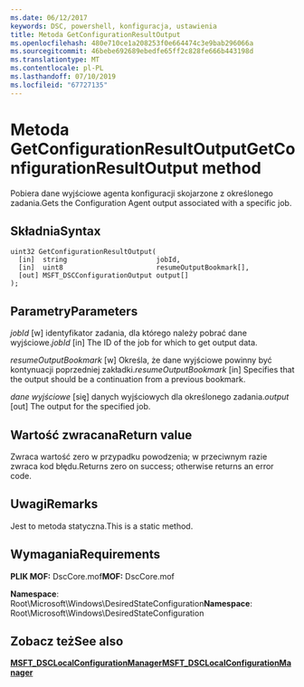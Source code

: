 ```yaml
---
ms.date: 06/12/2017
keywords: DSC, powershell, konfiguracja, ustawienia
title: Metoda GetConfigurationResultOutput
ms.openlocfilehash: 480e710ce1a208253f0e664474c3e9bab296066a
ms.sourcegitcommit: 46bebe692689ebedfe65ff2c828fe666b443198d
ms.translationtype: MT
ms.contentlocale: pl-PL
ms.lasthandoff: 07/10/2019
ms.locfileid: "67727135"
---
```

# <a name="getconfigurationresultoutput-method"></a><span data-ttu-id="05ba7-103">Metoda GetConfigurationResultOutput</span><span class="sxs-lookup"><span data-stu-id="05ba7-103">GetConfigurationResultOutput method</span></span>

<span data-ttu-id="05ba7-104">Pobiera dane wyjściowe agenta konfiguracji skojarzone z określonego zadania.</span><span class="sxs-lookup"><span data-stu-id="05ba7-104">Gets the Configuration Agent output associated with a specific job.</span></span>

## <a name="syntax"></a><span data-ttu-id="05ba7-105">Składnia</span><span class="sxs-lookup"><span data-stu-id="05ba7-105">Syntax</span></span>

```mof
uint32 GetConfigurationResultOutput(
  [in]  string                      jobId,
  [in]  uint8                       resumeOutputBookmark[],
  [out] MSFT_DSCConfigurationOutput output[]
);
```

## <a name="parameters"></a><span data-ttu-id="05ba7-106">Parametry</span><span class="sxs-lookup"><span data-stu-id="05ba7-106">Parameters</span></span>

<span data-ttu-id="05ba7-107">*jobId* \[w\] identyfikator zadania, dla którego należy pobrać dane wyjściowe.</span><span class="sxs-lookup"><span data-stu-id="05ba7-107">*jobId* \[in\] The ID of the job for which to get output data.</span></span>

<span data-ttu-id="05ba7-108">*resumeOutputBookmark* \[w\] Określa, że dane wyjściowe powinny być kontynuacji poprzedniej zakładki.</span><span class="sxs-lookup"><span data-stu-id="05ba7-108">*resumeOutputBookmark* \[in\] Specifies that the output should be a continuation from a previous bookmark.</span></span>

<span data-ttu-id="05ba7-109">*dane wyjściowe* \[się\] danych wyjściowych dla określonego zadania.</span><span class="sxs-lookup"><span data-stu-id="05ba7-109">*output* \[out\] The output for the specified job.</span></span>

## <a name="return-value"></a><span data-ttu-id="05ba7-110">Wartość zwracana</span><span class="sxs-lookup"><span data-stu-id="05ba7-110">Return value</span></span>

<span data-ttu-id="05ba7-111">Zwraca wartość zero w przypadku powodzenia; w przeciwnym razie zwraca kod błędu.</span><span class="sxs-lookup"><span data-stu-id="05ba7-111">Returns zero on success; otherwise returns an error code.</span></span>

## <a name="remarks"></a><span data-ttu-id="05ba7-112">Uwagi</span><span class="sxs-lookup"><span data-stu-id="05ba7-112">Remarks</span></span>

<span data-ttu-id="05ba7-113">Jest to metoda statyczna.</span><span class="sxs-lookup"><span data-stu-id="05ba7-113">This is a static method.</span></span>

## <a name="requirements"></a><span data-ttu-id="05ba7-114">Wymagania</span><span class="sxs-lookup"><span data-stu-id="05ba7-114">Requirements</span></span>

<span data-ttu-id="05ba7-115">**PLIK MOF:** DscCore.mof</span><span class="sxs-lookup"><span data-stu-id="05ba7-115">**MOF:** DscCore.mof</span></span>

<span data-ttu-id="05ba7-116">**Namespace**: Root\Microsoft\Windows\DesiredStateConfiguration</span><span class="sxs-lookup"><span data-stu-id="05ba7-116">**Namespace**: Root\Microsoft\Windows\DesiredStateConfiguration</span></span>

## <a name="see-also"></a><span data-ttu-id="05ba7-117">Zobacz też</span><span class="sxs-lookup"><span data-stu-id="05ba7-117">See also</span></span>

[<span data-ttu-id="05ba7-118">**MSFT_DSCLocalConfigurationManager**</span><span class="sxs-lookup"><span data-stu-id="05ba7-118">**MSFT_DSCLocalConfigurationManager**</span></span>](msft-dsclocalconfigurationmanager.md)

